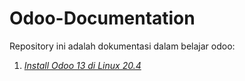 # Odoo-Documentation
Repository ini adalah dokumentasi dalam belajar odoo:

1. [*Install Odoo 13 di Linux 20.4*](Odoo_install.md)
